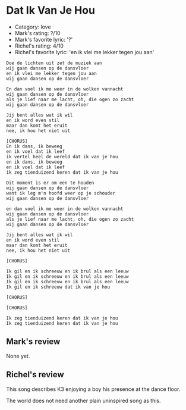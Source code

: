 # Dat Ik Van Je Hou

 * Category: love
 * Mark's rating: ?/10
 * Mark's  favorite lyric: '?'
 * Richel's rating: 4/10
 * Richel's favorite lyric: 'en ik vlei me lekker tegen jou aan'

```
Doe de lichten uit zet de muziek aan
wij gaan dansen op de dansvloer
en ik vlei me lekker tegen jou aan
wij gaan dansen op de dansvloer

En dan voel ik me weer in de wolken vannacht
wij gaan dansen op de dansvloer
als je lief naar me lacht, oh, die ogen zo zacht
wij gaan dansen op de dansvloer

Jij bent alles wat ik wil
en ik word even stil
maar dan komt het eruit
nee, ik hou het niet uit

[CHORUS]
En ik dans, ik beweeg
en ik voel dat ik leef
ik vertel heel de wereld dat ik van je hou
en ik dans, ik beweeg
en ik voel dat ik leef
ik zeg tienduizend keren dat ik van je hou

Dit moment is er om een te houden
wij gaan dansen op de dansvloer
want ik leg m'n hoofd weer op je schouder
wij gaan dansen op de dansvloer

en dan voel ik me weer in de wolken vannacht
wij gaan dansen op de dansvloer
als je lief naar me lacht, oh, die ogen zo zacht
wij gaan dansen op de dansvloer

Jij bent alles wat ik wil
en ik word even stil
maar dan komt het eruit
nee, ik hou het niet uit

[CHORUS]

Ik gil en ik schreeuw en ik brul als een leeuw
Ik gil en ik schreeuw en ik brul als een leeuw
Ik gil en ik schreeuw en ik brul als een leeuw
Ik gil en ik schreeuw dat ik van je hou

[CHORUS]

[CHORUS]

Ik zeg tienduizend keren dat ik van je hou
Ik zeg tienduizend keren dat ik van je hou
```

## Mark's review

None yet.

## Richel's review

This song describes K3 enjoying a boy his presence at the dance floor.

The world does not need another plain uninspired song as this. 